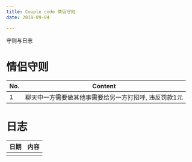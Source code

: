 ```yaml
---
title: Couple code 情侣守则
date: 2019-09-04

---
```

守则与日志
<!--more-->
# 情侣守则

| No. | Content |
|--|--|
| 1 | 聊天中一方需要做其他事需要给另一方打招呼, 违反罚款1元 |

# 日志
| 日期 | 内容 |
|--|--|
|  |  |

